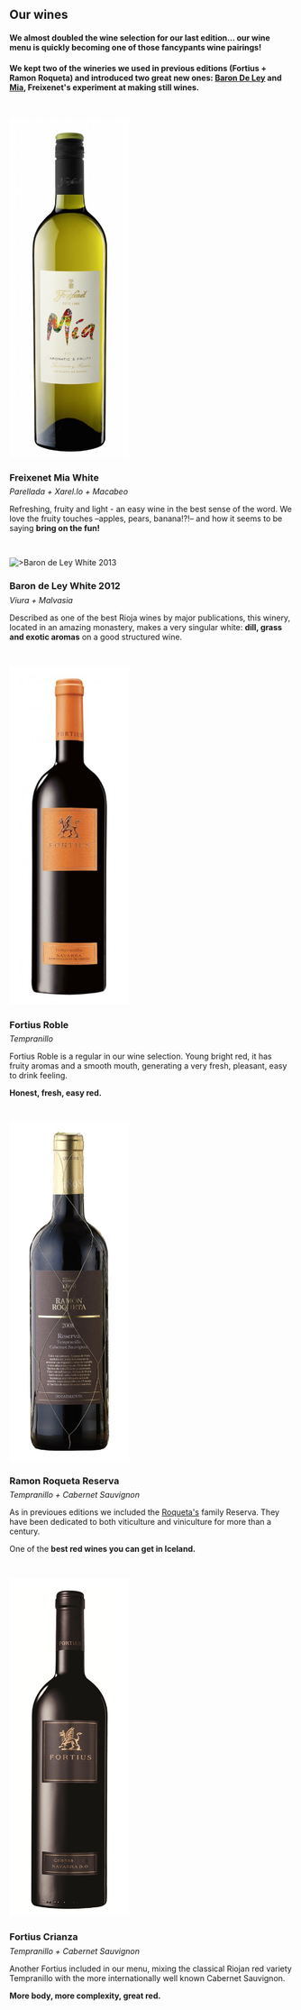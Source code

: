 <section class="main-content default-padding shadow-off" id="our_wines">
  <div class="container">
    <div class="row">
      <div class="col-md-8 col-md-push-2 textaligncenter">
        <div class="text-block">
          <h2>Our wines</h2>
          <div class="lighter">
            <h4>
              We almost doubled the wine selection for our last edition… our wine menu is quickly becoming one of those fancypants wine pairings!
            </h4>
            <h4>We kept two of the wineries we used in previous editions (<strong>Fortius + Ramon Roqueta</strong>) and introduced two great new ones: <a href="http://www.barondeley.com/">Baron De Ley</a> and <a href="www.miawines.com">Mia</a>, Freixenet's experiment at making still wines.</h4>
          </div>
        </div>
      </div>
    </div>
    <div class="blank_divider" style="height: 30px;"></div>
    <div class="row textaligncenter">
      <div class="col-md-4 col-md-push-2 col-sm-4">
        <div class="animated-content fade_in">
          <img style="margin:0 auto; max-height: 600px;" class="img-responsive" alt="Freixenet Mia White" src="/img/editions/3/wines/mia.jpg">
          <h3>Freixenet Mia White</h3>
          <p style="margin-top:-10px"><em>Parellada + Xarel.lo + Macabeo</em></p>
          <p>
            Refreshing, fruity and light - an easy wine in the best sense of the word. We love the fruity touches –apples, pears, banana!?!– and how it seems to be saying <strong>bring on the fun!</strong>
          </p>
        </div>
      </div>
      <div class="blank_divider visible-xs" style="height: 30px;"></div>
      <div class="col-md-4 col-md-push-2 col-sm-4">
        <div class="animated-content fade_in">
          <img style="margin:0 auto; max-height: 600px;" class="img-responsive" alt=">Baron de Ley White 2013" src="/img/editions/3/wines/baron.jpg">
          <h3>Baron de Ley White 2012</h3>
          <p style="margin-top:-10px"><em>Viura + Malvasia</em></p>
          <p>
            Described as one of the best Rioja wines by major publications, this winery, located in an amazing monastery, makes a very singular white: <strong>dill, grass and exotic aromas</strong> on a good structured wine.
          </p>
        </div>
      </div>
    </div>
    <div class="blank_divider" style="height: 30px;"></div>
    <div class="row textaligncenter">
      <div class="col-md-4 col-sm-4">
        <div class="animated-content fade_in">
          <img style="margin:0 auto; max-height: 600px;" class="img-responsive" alt="Summer is here! (well, kind of…)" src="/img/editions/3/wines/fortius.jpg">
          <h3>Fortius Roble</h3>
          <p style="margin-top:-10px"><em>Tempranillo</em></p>
          <p>Fortius Roble is a regular in our wine selection. Young bright red, it has fruity aromas and a smooth mouth, generating a very fresh, pleasant, easy to drink feeling.</p>
          <p><strong>Honest, fresh, easy red.</strong></p>
        </div>
      </div>
      <div class="blank_divider visible-xs" style="height: 30px;"></div>
      <div class="col-md-4 col-sm-4">
        <div class="animated-content fade_in">
          <img style="margin:0 auto; max-height: 600px;" class="img-responsive" alt="Summer is here! (well, kind of…)" src="/img/editions/3/wines/roqueta.jpg">
          <h3>Ramon Roqueta Reserva</h3>
          <p style="margin-top:-10px"><em>Tempranillo + Cabernet Sauvignon</em></p>
          <p>As in previoues editions we included the <a href="http://www.roquetaorigen.com/">Roqueta's</a> family Reserva. They have been dedicated to both viticulture and viniculture for more than a century.</p>
          <p>One of the <strong>best red wines you can get in Iceland.</strong></p>
        </div>
      </div>
      <div class="blank_divider visible-xs" style="height: 30px;"></div>
      <div class="col-md-4 col-sm-4">
        <div class="animated-content fade_in">
          <img style="margin:0 auto; max-height: 600px;" class="img-responsive" alt="Summer is here! (well, kind of…)" src="/img/editions/3/wines/crianza.jpg">
          <h3>Fortius Crianza</h3>
          <p style="margin-top:-10px"><em>Tempranillo + Cabernet Sauvignon</em></p>
          <p>Another Fortius included in our menu, mixing the classical Riojan red variety Tempranillo with the more internationally well known Cabernet Sauvignon.</p>
          <p><strong>More body, more complexity, great red.</strong></p>
        </div>
      </div>
    </div>
  </div>
</section>
